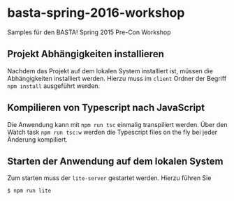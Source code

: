 # basta-spring-2016-workshop
Samples für den BASTA! Spring 2015 Pre-Con Workshop



## Projekt Abhängigkeiten installieren

Nachdem das Projekt auf dem lokalen System installiert ist, müssen die Abhängigkeiten installiert werden. Hierzu muss im `client` Ordner der Begriff `npm install` ausgeführt werden.


## Kompilieren von Typescript nach JavaScript

Die Anwendung kann mit `npm run tsc` einmalig transpiliert werden. Über den Watch task `npm run tsc:w` werden die Typescript files on the fly bei jeder Änderung kompiliert.

## Starten der Anwendung auf dem lokalen System

Zum starten muss der `lite-server` gestartet werden. Hierzu führen Sie

```
$ npm run lite
```

